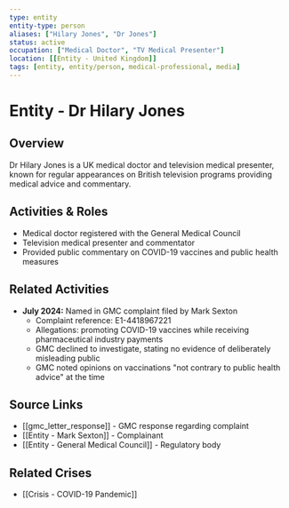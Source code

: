 ```yaml
---
type: entity
entity-type: person
aliases: ["Hilary Jones", "Dr Jones"]
status: active
occupation: ["Medical Doctor", "TV Medical Presenter"]
location: [[Entity - United Kingdom]]
tags: [entity, entity/person, medical-professional, media]
---
```


# Entity - Dr Hilary Jones

## Overview
Dr Hilary Jones is a UK medical doctor and television medical presenter, known for regular appearances on British television programs providing medical advice and commentary.

## Activities & Roles
- Medical doctor registered with the General Medical Council
- Television medical presenter and commentator
- Provided public commentary on COVID-19 vaccines and public health measures

## Related Activities
- **July 2024:** Named in GMC complaint filed by Mark Sexton
  - Complaint reference: E1-4418967221
  - Allegations: promoting COVID-19 vaccines while receiving pharmaceutical industry payments
  - GMC declined to investigate, stating no evidence of deliberately misleading public
  - GMC noted opinions on vaccinations "not contrary to public health advice" at the time

## Source Links
- [[gmc_letter_response]] - GMC response regarding complaint
- [[Entity - Mark Sexton]] - Complainant
- [[Entity - General Medical Council]] - Regulatory body

## Related Crises
- [[Crisis - COVID-19 Pandemic]]
